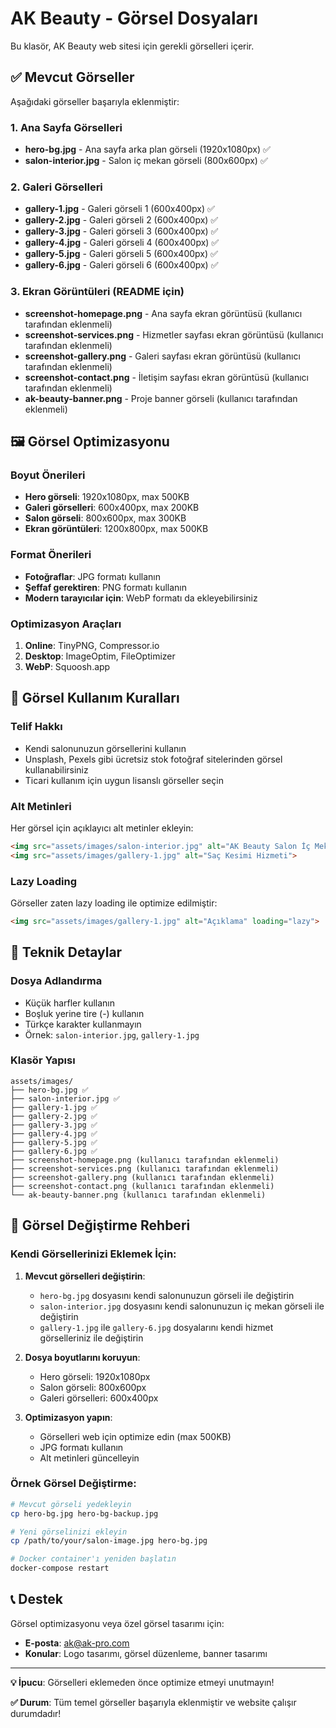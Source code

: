 # AK Beauty - Görsel Dosyaları

Bu klasör, AK Beauty web sitesi için gerekli görselleri içerir.

## ✅ Mevcut Görseller

Aşağıdaki görseller başarıyla eklenmiştir:

### 1. Ana Sayfa Görselleri
- **hero-bg.jpg** - Ana sayfa arka plan görseli (1920x1080px) ✅
- **salon-interior.jpg** - Salon iç mekan görseli (800x600px) ✅

### 2. Galeri Görselleri
- **gallery-1.jpg** - Galeri görseli 1 (600x400px) ✅
- **gallery-2.jpg** - Galeri görseli 2 (600x400px) ✅
- **gallery-3.jpg** - Galeri görseli 3 (600x400px) ✅
- **gallery-4.jpg** - Galeri görseli 4 (600x400px) ✅
- **gallery-5.jpg** - Galeri görseli 5 (600x400px) ✅
- **gallery-6.jpg** - Galeri görseli 6 (600x400px) ✅

### 3. Ekran Görüntüleri (README için)
- **screenshot-homepage.png** - Ana sayfa ekran görüntüsü (kullanıcı tarafından eklenmeli)
- **screenshot-services.png** - Hizmetler sayfası ekran görüntüsü (kullanıcı tarafından eklenmeli)
- **screenshot-gallery.png** - Galeri sayfası ekran görüntüsü (kullanıcı tarafından eklenmeli)
- **screenshot-contact.png** - İletişim sayfası ekran görüntüsü (kullanıcı tarafından eklenmeli)
- **ak-beauty-banner.png** - Proje banner görseli (kullanıcı tarafından eklenmeli)

## 🖼️ Görsel Optimizasyonu

### Boyut Önerileri
- **Hero görseli**: 1920x1080px, max 500KB
- **Galeri görselleri**: 600x400px, max 200KB
- **Salon görseli**: 800x600px, max 300KB
- **Ekran görüntüleri**: 1200x800px, max 500KB

### Format Önerileri
- **Fotoğraflar**: JPG formatı kullanın
- **Şeffaf gerektiren**: PNG formatı kullanın
- **Modern tarayıcılar için**: WebP formatı da ekleyebilirsiniz

### Optimizasyon Araçları
1. **Online**: TinyPNG, Compressor.io
2. **Desktop**: ImageOptim, FileOptimizer
3. **WebP**: Squoosh.app

## 📝 Görsel Kullanım Kuralları

### Telif Hakkı
- Kendi salonunuzun görsellerini kullanın
- Unsplash, Pexels gibi ücretsiz stok fotoğraf sitelerinden görsel kullanabilirsiniz
- Ticari kullanım için uygun lisanslı görseller seçin

### Alt Metinleri
Her görsel için açıklayıcı alt metinler ekleyin:

```html
<img src="assets/images/salon-interior.jpg" alt="AK Beauty Salon İç Mekan">
<img src="assets/images/gallery-1.jpg" alt="Saç Kesimi Hizmeti">
```

### Lazy Loading
Görseller zaten lazy loading ile optimize edilmiştir:

```html
<img src="assets/images/gallery-1.jpg" alt="Açıklama" loading="lazy">
```

## 🔧 Teknik Detaylar

### Dosya Adlandırma
- Küçük harfler kullanın
- Boşluk yerine tire (-) kullanın
- Türkçe karakter kullanmayın
- Örnek: `salon-interior.jpg`, `gallery-1.jpg`

### Klasör Yapısı
```
assets/images/
├── hero-bg.jpg ✅
├── salon-interior.jpg ✅
├── gallery-1.jpg ✅
├── gallery-2.jpg ✅
├── gallery-3.jpg ✅
├── gallery-4.jpg ✅
├── gallery-5.jpg ✅
├── gallery-6.jpg ✅
├── screenshot-homepage.png (kullanıcı tarafından eklenmeli)
├── screenshot-services.png (kullanıcı tarafından eklenmeli)
├── screenshot-gallery.png (kullanıcı tarafından eklenmeli)
├── screenshot-contact.png (kullanıcı tarafından eklenmeli)
└── ak-beauty-banner.png (kullanıcı tarafından eklenmeli)
```

## 🎨 Görsel Değiştirme Rehberi

### Kendi Görsellerinizi Eklemek İçin:

1. **Mevcut görselleri değiştirin**:
   - `hero-bg.jpg` dosyasını kendi salonunuzun görseli ile değiştirin
   - `salon-interior.jpg` dosyasını kendi salonunuzun iç mekan görseli ile değiştirin
   - `gallery-1.jpg` ile `gallery-6.jpg` dosyalarını kendi hizmet görselleriniz ile değiştirin

2. **Dosya boyutlarını koruyun**:
   - Hero görseli: 1920x1080px
   - Salon görseli: 800x600px
   - Galeri görselleri: 600x400px

3. **Optimizasyon yapın**:
   - Görselleri web için optimize edin (max 500KB)
   - JPG formatı kullanın
   - Alt metinleri güncelleyin

### Örnek Görsel Değiştirme:
```bash
# Mevcut görseli yedekleyin
cp hero-bg.jpg hero-bg-backup.jpg

# Yeni görselinizi ekleyin
cp /path/to/your/salon-image.jpg hero-bg.jpg

# Docker container'ı yeniden başlatın
docker-compose restart
```

## 📞 Destek

Görsel optimizasyonu veya özel görsel tasarımı için:
- **E-posta**: ak@ak-pro.com
- **Konular**: Logo tasarımı, görsel düzenleme, banner tasarımı

---

**💡 İpucu**: Görselleri eklemeden önce optimize etmeyi unutmayın!

**✅ Durum**: Tüm temel görseller başarıyla eklenmiştir ve website çalışır durumdadır! 